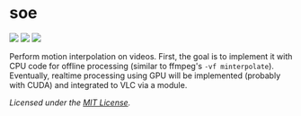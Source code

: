 # soe

[![](https://img.shields.io/circleci/project/github/kiwixz/soe/master.svg)](https://circleci.com/gh/kiwixz/soe/)
[![](https://img.shields.io/github/repo-size/kiwixz/soe.svg)](https://github.com/kiwixz/soe/archive/master.zip)
[![](https://img.shields.io/badge/link-doxygen-blueviolet.svg)](https://kiwixz.github.io/soe/doc/master/)


Perform motion interpolation on videos.  First, the goal is to implement it with CPU code for offline processing (similar to ffmpeg's `-vf minterpolate`).  Eventually, realtime processing using GPU will be implemented (probably with CUDA) and integrated to VLC via a module.



_Licensed under the [MIT License](LICENSE)._
